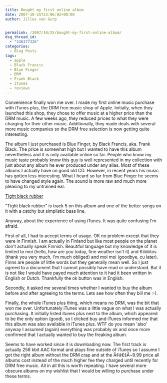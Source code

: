 ```yaml
---
title: Bought my first online album
date: 2007-10-25T23:06:02+00:00
author: Jilles van Gurp


permalink: /2007/10/25/bought-my-first-online-album/
dsq_thread_id:
  - "336377326"
categories:
  - Blog Posts
tags:
  - apple
  - Black Francis
  - Blue Finger
  - DRM
  - Frank Black
  - itunes
  - reviews
---
```

Convenience finally won me over. I made my first online music purchase with iTunes plus, the DRM free music shop of Apple. Initially, when they launched this shop, they chose to offer music at a higher price than the DRM music. A few weeks ago, they reduced prices to what they were charging for their other music. Additionally, they made deals with several more music companies so the DRM free selection is now getting quite interesting.

The album I just purchased is Blue Finger, by Black Francis, aka. Frank Black. The price is somewhat high but I wanted to have this album nevertheless and it is only available online so far. People who know my music taste probably know this guy is well represented in my collection with just about any album he ever produced under any alias. Most of these albums I actually have on good old CD. However, in recent years his music has gotten less interesting. What I heard so far from Blue Finger he seems to have changed style again. The sound is more raw and much more pleasing to my untrained ear. 

[Tight black rubber](http://www.youtube.com/v/9pnvprcRt2o&rel=1)

"Tight black rubber" is track 5 on this album and one of the better songs on it with a catchy but simplistic bass line. 

Anyway, about the experience of using iTunes. It was quite confusing I'm afraid.

First of all, I had to accept terms of usage. OK no problem except that they were in Finnish. I am actually in Finland but like most people on the planet don't actually speak Finnish. Beautiful language but my knowledge of it is limited to moi (hello, how are you today, fine weather isn't it) and Kiiiiiiitos (thank you very much, I'm much obliged) and moi moi (goodbye, cu later). Finns are people of little words but they generally mean well. So I just agreed to a document that I cannot possibly have read or understood. But it is not like I would have payed much attention to it had it been written in English or Dutch. Thankfully the ok button was in English.

Secondly, it asked me several times whether I wanted to buy the album before and after agreeing to the terms. Lets see how often they bill me :-).

Finally, the whole iTunes plus thing, which means no DRM, was the bit that won me over. Unfortunately iTunes was a little vague on what I was actually purchasing. It initially listed itunes plus next to the album, which appeared to be the only option (good), so I clicked buy and iTunes informed me that this album was also available in iTunes plus. WTF do you mean 'also' anyway I assumed (again) everything was probably ok and once more confirmed that I actually wanted to buy the freaking album. 

Seems to have worked since it is downloading now. The first track is actually 256 kbit AAC format and plays fine outside of iTunes so I assume I got the right album without the DRM crap and at the Ã¢â€šÂ¬9.99 price all albums cost instead of the much higher fee they charged until recently for DRM free music. All in all this is worth repeating. I have several more obscure albums on my wishlist that I would be willing to purchase under these terms.